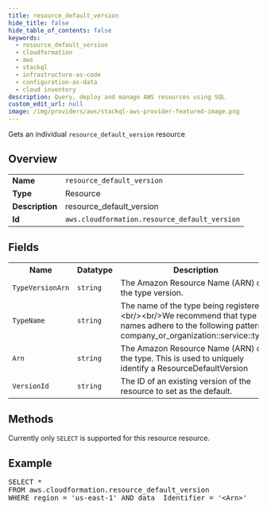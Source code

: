 ```yaml
---
title: resource_default_version
hide_title: false
hide_table_of_contents: false
keywords:
  - resource_default_version
  - cloudformation
  - aws
  - stackql
  - infrastructure-as-code
  - configuration-as-data
  - cloud inventory
description: Query, deploy and manage AWS resources using SQL
custom_edit_url: null
image: /img/providers/aws/stackql-aws-provider-featured-image.png
---
```

Gets an individual <code>resource_default_version</code> resource

## Overview
<table><tbody>
<tr><td><b>Name</b></td><td><code>resource_default_version</code></td></tr>
<tr><td><b>Type</b></td><td>Resource</td></tr>
<tr><td><b>Description</b></td><td>resource_default_version</td></tr>
<tr><td><b>Id</b></td><td><code>aws.cloudformation.resource_default_version</code></td></tr>
</tbody></table>

## Fields
<table><tbody>
<tr><th>Name</th><th>Datatype</th><th>Description</th></tr>
<tr><td><code>TypeVersionArn</code></td><td><code>string</code></td><td>The Amazon Resource Name (ARN) of the type version.</td></tr>
<tr><td><code>TypeName</code></td><td><code>string</code></td><td>The name of the type being registered.&lt;br&#x2F;&gt;&lt;br&#x2F;&gt;We recommend that type names adhere to the following pattern: company_or_organization::service::type.</td></tr>
<tr><td><code>Arn</code></td><td><code>string</code></td><td>The Amazon Resource Name (ARN) of the type. This is used to uniquely identify a ResourceDefaultVersion</td></tr>
<tr><td><code>VersionId</code></td><td><code>string</code></td><td>The ID of an existing version of the resource to set as the default.</td></tr>

</tbody></table>

## Methods
Currently only <code>SELECT</code> is supported for this resource resource.

## Example
<pre>
SELECT * 
FROM aws.cloudformation.resource_default_version
WHERE region = 'us-east-1' AND data__Identifier = '&lt;Arn&gt;'
</pre>

